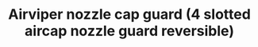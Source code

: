 ---
title: "Airviper nozzle cap guard (4 slotted aircap nozzle guard reversible)"
price: "TBA"
desc: "Opis nije dostupan"
img_path: "/assets/img/A.MIG-8668.jpg"
brand: AMMO
available: true
cat: "tools"
subcat: "AIRBRUSH SPARE PARTS"
subsubcat: "SS"
---
